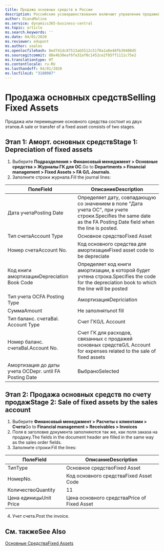 ```yaml
---
title: Продажа основных средств в России
description: Российские усовершенствования включают управление продажей или перемещением основных средств.
author: DianaMalina
ms.service: dynamics365-business-central
ms.topic: article
ms.search.keywords: ''
ms.date: 04/01/2020
ms.reviewer: edupont
ms.author: soalex
ms.openlocfilehash: 8ed741dc87513ab5512c51f0a1a8e48fb39400d5
ms.sourcegitcommit: 88e4b30eaf6fa32af0c1452ce2f85ff1111c75e2
ms.translationtype: HT
ms.contentlocale: ru-RU
ms.lasthandoff: 04/01/2020
ms.locfileid: "3180987"
---
```

# <a name="selling-fixed-assets"></a><span data-ttu-id="c0eeb-103">Продажа основных средств</span><span class="sxs-lookup"><span data-stu-id="c0eeb-103">Selling Fixed Assets</span></span>

<span data-ttu-id="c0eeb-104">Продажа или перемещение основного средства состоит из двух этапов.</span><span class="sxs-lookup"><span data-stu-id="c0eeb-104">A sale or transfer of a fixed asset consists of two stages.</span></span>

## <a name="stage-1-depreciation-of-fixed-assets"></a><span data-ttu-id="c0eeb-105">Этап 1: Аморт. основных средств</span><span class="sxs-lookup"><span data-stu-id="c0eeb-105">Stage 1: Depreciation of fixed assets</span></span>

1. <span data-ttu-id="c0eeb-106">Выберите **Подразделения > Финансовый менеджмент > Основные средства > Журналы ГК для ОС**.</span><span class="sxs-lookup"><span data-stu-id="c0eeb-106">Go to **Departments > Financial management > Fixed Assets > FA G/L Journals**.</span></span>
2. <span data-ttu-id="c0eeb-107">Заполните строки журнала.</span><span class="sxs-lookup"><span data-stu-id="c0eeb-107">Fill the journal lines:</span></span>

| <span data-ttu-id="c0eeb-108">Поле</span><span class="sxs-lookup"><span data-stu-id="c0eeb-108">Field</span></span>                       | <span data-ttu-id="c0eeb-109">Описание</span><span class="sxs-lookup"><span data-stu-id="c0eeb-109">Description</span></span>                                                  |
| --------------------------- | ------------------------------------------------------------ |
| <span data-ttu-id="c0eeb-110">Дата учета</span><span class="sxs-lookup"><span data-stu-id="c0eeb-110">Posting Date</span></span>                | <span data-ttu-id="c0eeb-111">Определяет дату, совпадающую со значением в поле "Дата учета ОС", при учете строки.</span><span class="sxs-lookup"><span data-stu-id="c0eeb-111">Specifies the same date as the FA Posting Date field when the line is posted.</span></span> |
| <span data-ttu-id="c0eeb-112">Тип счета</span><span class="sxs-lookup"><span data-stu-id="c0eeb-112">Account Type</span></span>                | <span data-ttu-id="c0eeb-113">Основное средство</span><span class="sxs-lookup"><span data-stu-id="c0eeb-113">Fixed Asset</span></span>                                                  |
| <span data-ttu-id="c0eeb-114">Номер счета</span><span class="sxs-lookup"><span data-stu-id="c0eeb-114">Account No.</span></span>                 | <span data-ttu-id="c0eeb-115">Код основного средства для амортизации</span><span class="sxs-lookup"><span data-stu-id="c0eeb-115">Fixed asset code to be depreciate</span></span>                            |
| <span data-ttu-id="c0eeb-116">Код книги амортизации</span><span class="sxs-lookup"><span data-stu-id="c0eeb-116">Depreciation Book Code</span></span>      | <span data-ttu-id="c0eeb-117">Определяет код книги амортизации, в которой будет учтена строка.</span><span class="sxs-lookup"><span data-stu-id="c0eeb-117">Specifies the code for the depreciation book to which the line will be posted</span></span> |
| <span data-ttu-id="c0eeb-118">Тип учета ОС</span><span class="sxs-lookup"><span data-stu-id="c0eeb-118">FA Posting Type</span></span>             | <span data-ttu-id="c0eeb-119">Амортизация</span><span class="sxs-lookup"><span data-stu-id="c0eeb-119">Depriciation</span></span>                                                 |
| <span data-ttu-id="c0eeb-120">Сумма</span><span class="sxs-lookup"><span data-stu-id="c0eeb-120">Amount</span></span>                      | <span data-ttu-id="c0eeb-121">Не заполнять</span><span class="sxs-lookup"><span data-stu-id="c0eeb-121">not fill</span></span>                                                     |
| <span data-ttu-id="c0eeb-122">Тип баланс. счета</span><span class="sxs-lookup"><span data-stu-id="c0eeb-122">Bal. Account Type</span></span>           | <span data-ttu-id="c0eeb-123">Счет ГК</span><span class="sxs-lookup"><span data-stu-id="c0eeb-123">G/L Account</span></span>                                                  |
| <span data-ttu-id="c0eeb-124">Номер баланс. счета</span><span class="sxs-lookup"><span data-stu-id="c0eeb-124">Bal.Account No.</span></span>             | <span data-ttu-id="c0eeb-125">Счет ГК для расходов, связанных с продажей основных средств</span><span class="sxs-lookup"><span data-stu-id="c0eeb-125">G/L Account for expenses related to the sale of fixed assets</span></span> |
| <span data-ttu-id="c0eeb-126">Амортизация до даты учета ОС</span><span class="sxs-lookup"><span data-stu-id="c0eeb-126">Depr. until FA Posting Date</span></span> | <span data-ttu-id="c0eeb-127">Выбрано</span><span class="sxs-lookup"><span data-stu-id="c0eeb-127">Selected</span></span>                                                     |

## <a name="stage-2-sale-of-fixed-assets-by-the-sales-account"></a><span data-ttu-id="c0eeb-128">Этап 2: Продажа основных средств по счету продаж</span><span class="sxs-lookup"><span data-stu-id="c0eeb-128">Stage 2: Sale of fixed assets by the sales account</span></span>

1. <span data-ttu-id="c0eeb-129">Выберите **Финансовый менеджмент > Расчеты с клиентами > Счета**</span><span class="sxs-lookup"><span data-stu-id="c0eeb-129">Go to **Financial management > Receivables > Invoices**</span></span>
2. <span data-ttu-id="c0eeb-130">Поля в заголовке документа заполняются так же, как поля заказа на продажу.</span><span class="sxs-lookup"><span data-stu-id="c0eeb-130">The fields in the document header are filled in the same way as the sales order fields.</span></span>
3. <span data-ttu-id="c0eeb-131">Заполните строки:</span><span class="sxs-lookup"><span data-stu-id="c0eeb-131">Fill the lines:</span></span>

| <span data-ttu-id="c0eeb-132">Поле</span><span class="sxs-lookup"><span data-stu-id="c0eeb-132">Field</span></span>      | <span data-ttu-id="c0eeb-133">Описание</span><span class="sxs-lookup"><span data-stu-id="c0eeb-133">Description</span></span>          |
| ---------- | -------------------- |
| <span data-ttu-id="c0eeb-134">Тип</span><span class="sxs-lookup"><span data-stu-id="c0eeb-134">Type</span></span>       | <span data-ttu-id="c0eeb-135">Основное средство</span><span class="sxs-lookup"><span data-stu-id="c0eeb-135">Fixed Asset</span></span>          |
| <span data-ttu-id="c0eeb-136">Номер</span><span class="sxs-lookup"><span data-stu-id="c0eeb-136">No.</span></span>        | <span data-ttu-id="c0eeb-137">Код основного средства</span><span class="sxs-lookup"><span data-stu-id="c0eeb-137">Fixed Asset Code</span></span>     |
| <span data-ttu-id="c0eeb-138">Количество</span><span class="sxs-lookup"><span data-stu-id="c0eeb-138">Quantity</span></span>   | <span data-ttu-id="c0eeb-139">1</span><span class="sxs-lookup"><span data-stu-id="c0eeb-139">1</span></span>                    |
| <span data-ttu-id="c0eeb-140">Цена единицы</span><span class="sxs-lookup"><span data-stu-id="c0eeb-140">Unit Price</span></span> | <span data-ttu-id="c0eeb-141">Цена основного средства</span><span class="sxs-lookup"><span data-stu-id="c0eeb-141">Price of Fixed Asset</span></span> |

4. <span data-ttu-id="c0eeb-142">Учет счета.</span><span class="sxs-lookup"><span data-stu-id="c0eeb-142">Post the invoice.</span></span>

## <a name="see-also"></a><span data-ttu-id="c0eeb-143">См. также</span><span class="sxs-lookup"><span data-stu-id="c0eeb-143">See Also</span></span>

[<span data-ttu-id="c0eeb-144">Основные Средства</span><span class="sxs-lookup"><span data-stu-id="c0eeb-144">Fixed Assets</span></span>](fixed-assets.md)  
